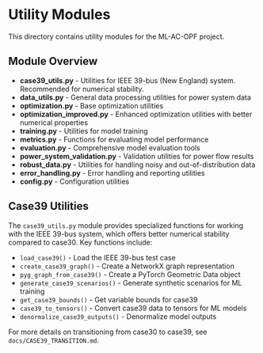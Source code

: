 # Utility Modules

This directory contains utility modules for the ML-AC-OPF project.

## Module Overview

- **case39_utils.py** - Utilities for IEEE 39-bus (New England) system. Recommended for numerical stability.
- **data_utils.py** - General data processing utilities for power system data
- **optimization.py** - Base optimization utilities
- **optimization_improved.py** - Enhanced optimization utilities with better numerical properties
- **training.py** - Utilities for model training
- **metrics.py** - Functions for evaluating model performance
- **evaluation.py** - Comprehensive model evaluation tools
- **power_system_validation.py** - Validation utilities for power flow results
- **robust_data.py** - Utilities for handling noisy and out-of-distribution data
- **error_handling.py** - Error handling and reporting utilities
- **config.py** - Configuration utilities

## Case39 Utilities

The `case39_utils.py` module provides specialized functions for working with the IEEE 39-bus system, which offers better numerical stability compared to case30. Key functions include:

- `load_case39()` - Load the IEEE 39-bus test case
- `create_case39_graph()` - Create a NetworkX graph representation
- `pyg_graph_from_case39()` - Create a PyTorch Geometric Data object
- `generate_case39_scenarios()` - Generate synthetic scenarios for ML training
- `get_case39_bounds()` - Get variable bounds for case39
- `case39_to_tensors()` - Convert case39 data to tensors for ML models
- `denormalize_case39_outputs()` - Denormalize model outputs

For more details on transitioning from case30 to case39, see `docs/CASE39_TRANSITION.md`. 